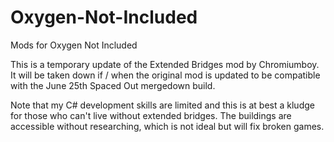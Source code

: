 # Oxygen-Not-Included
Mods for Oxygen Not Included

This is a temporary update of the Extended Bridges mod by Chromiumboy. It will be taken down if / when the original mod is updated to be compatible with the June 25th Spaced Out mergedown build.

Note that my C# development skills are limited and this is at best a kludge for those who can't live without extended bridges. The buildings are accessible without researching, which is not ideal but will fix broken games.
